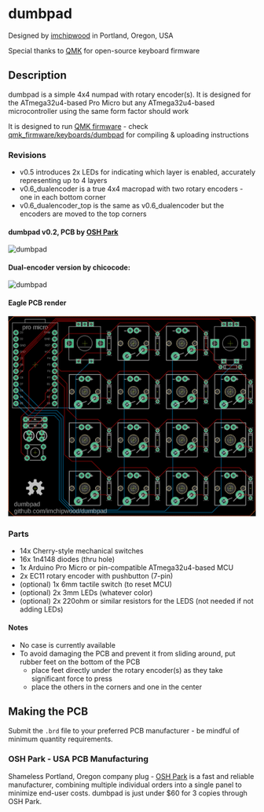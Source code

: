 # dumbpad
Designed by [imchipwood](https://www.github.com/imchipwood) in Portland, Oregon, USA

Special thanks to [QMK](https://www.qmk.fm) for open-source keyboard firmware

## Description
dumbpad is a simple 4x4 numpad with rotary encoder(s). It is designed for the ATmega32u4-based Pro Micro but any ATmega32u4-based microcontroller using the same form factor should work

It is designed to run [QMK firmware](https://github.com/qmk/qmk_firmware) - check [qmk_firmware/keyboards/dumbpad](https://github.com/qmk/qmk_firmware/tree/master/keyboards/dumbpad) for compiling & uploading instructions

### Revisions
- v0.5 introduces 2x LEDs for indicating which layer is enabled, accurately representing up to 4 layers
- v0.6_dualencoder is a true 4x4 macropad with two rotary encoders - one in each bottom corner
- v0.6_dualencoder_top is the same as v0.6_dualencoder but the encoders are moved to the top corners

#### dumbpad v0.2, PCB by [OSH Park](https://www.oshpark.com)
![dumbpad](https://i.imgur.com/sS3fq1Z.jpg)
#### Dual-encoder version by chicocode:
![dumbpad](https://i.imgur.com/OkSRXWT.jpg)
#### Eagle PCB render
![dumbpad](dumbpad.png)

### Parts
* 14x Cherry-style mechanical switches
* 16x 1n4148 diodes (thru hole)
* 1x Arduino Pro Micro or pin-compatible ATmega32u4-based MCU
* 2x EC11 rotary encoder with pushbutton (7-pin)
* (optional) 1x 6mm tactile switch (to reset MCU)
* (optional) 2x 3mm LEDs (whatever color)
* (optional) 2x 220ohm or similar resistors for the LEDS (not needed if not adding LEDs)

#### Notes
- No case is currently available
- To avoid damaging the PCB and prevent it from sliding around, put rubber feet on the bottom of the PCB
  - place feet directly under the rotary encoder(s) as they take significant force to press
  - place the others in the corners and one in the center

## Making the PCB
Submit the `.brd` file to your preferred PCB manufacturer - be mindful of minimum quantity requirements.

### OSH Park - USA PCB Manufacturing
Shameless Portland, Oregon company plug - [OSH Park](https://www.oshpark.com) is a fast and reliable manufacturer, combining multiple individual orders into a single panel to minimize end-user costs. dumbpad is just under $60 for 3 copies through OSH Park.